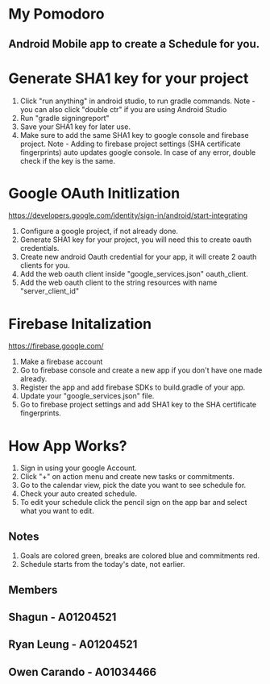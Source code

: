 # My Pomodoro

## Android Mobile app to create a Schedule for you.

# Generate SHA1 key for your project

1. Click "run anything" in android studio, to run gradle commands.
   Note - you can also click "double ctr" if you are using Android Studio
2. Run "gradle signingreport"
3. Save your SHA1 key for later use.
4. Make sure to add the same SHA1 key to google console and firebase project.
   Note - Adding to firebase project settings (SHA certificate fingerprints) 
   auto updates google console. In case of any error, double check if the key
   is the same.

# Google OAuth Initlization

https://developers.google.com/identity/sign-in/android/start-integrating
1. Configure a google project, if not already done.
2. Generate SHA1 key for your project, you will need this to create oauth credentials.
3. Create new android Oauth credential for your app, it will create 2 oauth clients for you.
4. Add the web oauth client inside "google_services.json" oauth_client.
5. Add the web oauth client to the string resources with name "server_client_id"

# Firebase Initalization
https://firebase.google.com/

1. Make a firebase account 
2. Go to firebase console and create a new app if you don't have one made already.
3. Register the app and add firebase SDKs to build.gradle of your app.
4. Update your "google_services.json" file.
5. Go to firebase project settings and add SHA1 key to the SHA certificate fingerprints. 

# How App Works?
1. Sign in using your google Account.
2. Click "+" on action menu and create new tasks or commitments.
3. Go to the calendar view, pick the date you want to see schedule for.
4. Check your auto created schedule.
5. To edit your schedule click the pencil sign on the app bar and select what you want to edit.
## Notes
1. Goals are colored green, breaks are colored blue and commitments red.
2. Schedule starts from the today's date, not earlier.

## Members

## Shagun - A01204521
## Ryan Leung - A01204521
## Owen Carando - A01034466
